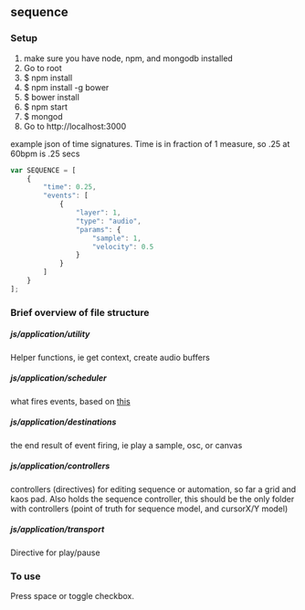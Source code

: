 ## sequence

### Setup

1. make sure you have node, npm, and mongodb installed
2. Go to root
3. $ npm install
4. $ npm install -g bower
5. $ bower install
6. $ npm start
7. $ mongod
8. Go to  http://localhost:3000

example json of time signatures. Time is in fraction of 1 measure, so .25 at 60bpm is .25 secs

```javascript
var SEQUENCE = [
    {
        "time": 0.25,
        "events": [
            {
                "layer": 1,
                "type": "audio",
                "params": {
                    "sample": 1,
                    "velocity": 0.5
                }
            }
        ]
    }
];
```

### Brief overview of file structure

##### js/application/utility
Helper functions, ie get context, create audio buffers

##### js/application/scheduler
what fires events, based on [this](http://www.html5rocks.com/en/tutorials/audio/scheduling/)

##### js/application/destinations
the end result of event firing, ie play a sample, osc, or canvas

##### js/application/controllers
controllers (directives) for editing sequence or automation, so far a grid and kaos pad. Also holds the sequence controller, this should be the only folder with controllers (point of truth for sequence model, and cursorX/Y model)

##### js/application/transport
Directive for play/pause


### To use
Press space or toggle checkbox.